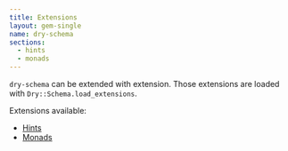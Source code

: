 ```yaml
---
title: Extensions
layout: gem-single
name: dry-schema
sections:
  - hints
  - monads
---
```


`dry-schema` can be extended with extension. Those extensions are loaded with `Dry::Schema.load_extensions`.

Extensions available:

- [Hints](/gems/dry-schema/extensions/hints)
- [Monads](/gems/dry-schema/extensions/monads)
